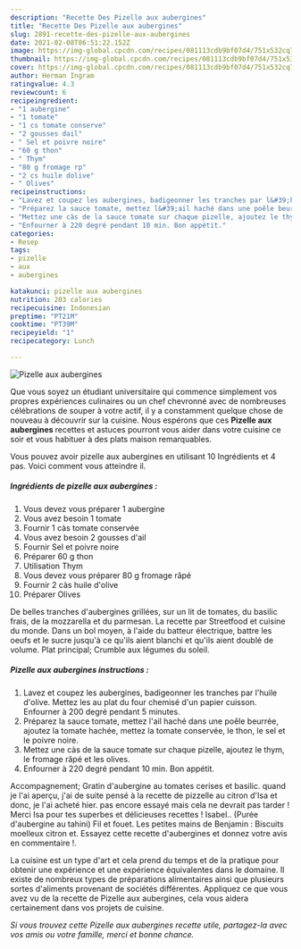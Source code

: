 ```yaml
---
description: "Recette Des Pizelle aux aubergines"
title: "Recette Des Pizelle aux aubergines"
slug: 2891-recette-des-pizelle-aux-aubergines
date: 2021-02-08T06:51:22.152Z
image: https://img-global.cpcdn.com/recipes/081113cdb9bf07d4/751x532cq70/pizelle-aux-aubergines-photo-principale-de-la-recette.jpg
thumbnail: https://img-global.cpcdn.com/recipes/081113cdb9bf07d4/751x532cq70/pizelle-aux-aubergines-photo-principale-de-la-recette.jpg
cover: https://img-global.cpcdn.com/recipes/081113cdb9bf07d4/751x532cq70/pizelle-aux-aubergines-photo-principale-de-la-recette.jpg
author: Herman Ingram
ratingvalue: 4.3
reviewcount: 6
recipeingredient:
- "1 aubergine"
- "1 tomate"
- "1 cs tomate conserve"
- "2 gousses dail"
- " Sel et poivre noire"
- "60 g thon"
- " Thym"
- "80 g fromage rp"
- "2 cs huile dolive"
- " Olives"
recipeinstructions:
- "Lavez et coupez les aubergines, badigeonner les tranches par l&#39;huile d&#39;olive. Mettez les au plat du four chemisé d&#39;un papier cuisson. Enfourner à 200 degré pendant 5 minutes."
- "Préparez la sauce tomate, mettez l&#39;ail haché dans une poêle beurrée, ajoutez la tomate hachée, mettez la tomate conservée, le thon, le sel et le poivre noire."
- "Mettez une càs de la sauce tomate sur chaque pizelle, ajoutez le thym, le fromage râpé et les olives."
- "Enfourner à 220 degré pendant 10 min. Bon appétit."
categories:
- Resep
tags:
- pizelle
- aux
- aubergines

katakunci: pizelle aux aubergines 
nutrition: 203 calories
recipecuisine: Indonesian
preptime: "PT21M"
cooktime: "PT39M"
recipeyield: "1"
recipecategory: Lunch

---
```



![Pizelle aux aubergines](https://img-global.cpcdn.com/recipes/081113cdb9bf07d4/751x532cq70/pizelle-aux-aubergines-photo-principale-de-la-recette.jpg)

Que vous soyez un étudiant universitaire qui commence simplement vos propres expériences culinaires ou un chef chevronné avec de nombreuses célébrations de souper à votre actif, il y a constamment quelque chose de nouveau à découvrir sur la cuisine. Nous espérons que ces <strong> Pizelle aux aubergines </strong> recettes et astuces pourront vous aider dans votre cuisine ce soir et vous habituer à des plats maison remarquables.

<!--inarticleads1-->

Vous pouvez avoir pizelle aux aubergines en utilisant 10 Ingrédients et 4 pas. Voici comment vous atteindre il.

##### Ingrédients de pizelle aux aubergines :

1. Vous devez vous préparer 1 aubergine
1. Vous avez besoin 1 tomate
1. Fournir 1 càs tomate conservée
1. Vous avez besoin 2 gousses d&#39;ail
1. Fournir  Sel et poivre noire
1. Préparer 60 g thon
1. Utilisation  Thym
1. Vous devez vous préparer 80 g fromage râpé
1. Fournir 2 càs huile d&#39;olive
1. Préparer  Olives


De belles tranches d&#39;aubergines grillées, sur un lit de tomates, du basilic frais, de la mozzarella et du parmesan. La recette par Streetfood et cuisine du monde. Dans un bol moyen, à l&#39;aide du batteur électrique, battre les oeufs et le sucre jusqu&#39;à ce qu&#39;ils aient blanchi et qu&#39;ils aient doublé de volume. Plat principal; Crumble aux légumes du soleil. 

<!--inarticleads2-->

##### Pizelle aux aubergines instructions :

1. Lavez et coupez les aubergines, badigeonner les tranches par l&#39;huile d&#39;olive. Mettez les au plat du four chemisé d&#39;un papier cuisson. Enfourner à 200 degré pendant 5 minutes.
1. Préparez la sauce tomate, mettez l&#39;ail haché dans une poêle beurrée, ajoutez la tomate hachée, mettez la tomate conservée, le thon, le sel et le poivre noire.
1. Mettez une càs de la sauce tomate sur chaque pizelle, ajoutez le thym, le fromage râpé et les olives.
1. Enfourner à 220 degré pendant 10 min. Bon appétit.


Accompagnement; Gratin d&#39;aubergine au tomates cerises et basilic. quand je l&#39;ai aperçu, j&#39;ai de suite pensé à la recette de pizzelle au citron d&#39;Isa et donc, je l&#39;ai acheté hier. pas encore essayé mais cela ne devrait pas tarder ! Merci Isa pour tes superbes et délicieuses recettes ! Isabel.. (Purée d&#39;aubergine au tahini) Fil et fouet. Les petites mains de Benjamin : Biscuits moelleux citron et. Essayez cette recette d&#39;aubergines et donnez votre avis en commentaire !. 

<!--inarticleads1-->

<p>
La cuisine est un type d'art et cela prend du temps et de la pratique pour obtenir une expérience et une expérience équivalentes dans le domaine. Il existe de nombreux types de préparations alimentaires ainsi que plusieurs sortes d'aliments provenant de sociétés différentes. Appliquez ce que vous avez vu de la recette de Pizelle aux aubergines, cela vous aidera certainement dans vos projets de cuisine.
</p>

<p>
<i>Si vous trouvez cette Pizelle aux aubergines recette utile, partagez-la avec vos amis ou votre famille, merci et bonne chance.</i>
</p>
